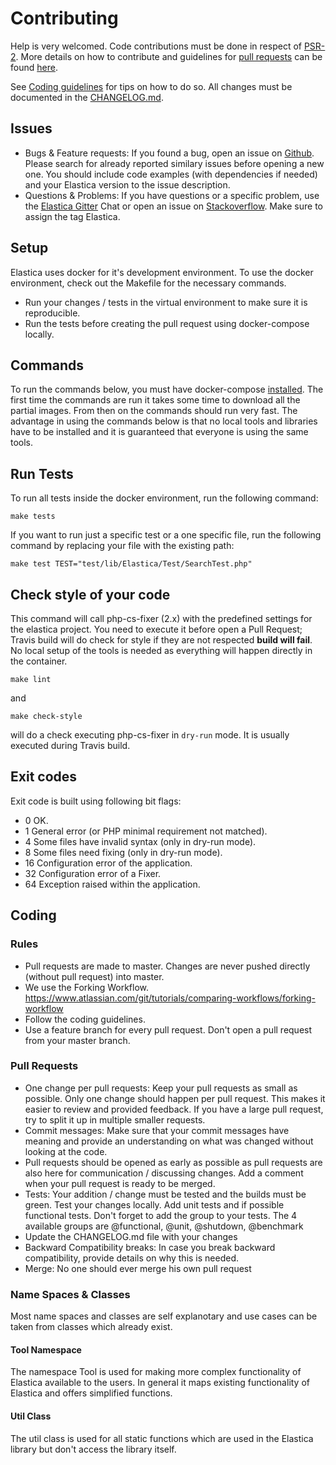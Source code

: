 Contributing
============
Help is very welcomed. Code contributions must be done in respect of [PSR-2](https://github.com/php-fig/fig-standards/blob/master/accepted/PSR-2-coding-style-guide.md).
More details on how to contribute and guidelines for [pull requests](http://elastica.io/contribute/pull-request.html) can be found [here](http://elastica.io/contribute/).

See [Coding guidelines](http://elastica.io/contribute/coding-guidelines.html) for tips on how to do so.
All changes must be documented in the [CHANGELOG.md](https://github.com/ruflin/Elastica/blob/master/CHANGELOG.md).


Issues
------
* Bugs & Feature requests: If you found a bug, open an issue on [Github](https://github.com/ruflin/Elastica/issues). Please search for already reported similary issues before opening a new one. You should include code examples (with dependencies if needed) and your Elastica version to the issue description.
* Questions & Problems: If you have questions or a specific problem, use the [Elastica Gitter](https://gitter.im/ruflin/Elastica) Chat or open an issue on [Stackoverflow](http://stackoverflow.com/questions/tagged/elastica). Make sure to assign the tag Elastica.


Setup
-----
Elastica uses docker for it's development environment. To use the docker environment, check out the Makefile for the necessary commands.
* Run your changes / tests in the virtual environment to make sure it is reproducible.
* Run the tests before creating the pull request using docker-compose locally.

Commands
--------
To run the commands below, you must have docker-compose [installed](https://docs.docker.com/compose/install/). The first time the commands are run it takes some time to download all the partial images. From then on the commands should run very fast. The advantage in using the commands below is that no local tools and libraries have to be installed and it is guaranteed that everyone is using the same tools.

## Run Tests

To run all tests inside the docker environment, run the following command:

```
make tests
```

If you want to run just a specific test or a one specific file, run the following command by replacing your file with the existing path:

```
make test TEST="test/lib/Elastica/Test/SearchTest.php"
```

## Check style of your code
This command will call php-cs-fixer (2.x) with the predefined settings for the elastica project.
You need to execute it before open a Pull Request; Travis build will do check for style if they
are not respected **build will fail**. 
No local setup of the tools is needed as everything will happen directly in the container.

```
make lint
```

and

```
make check-style
```
will do a check executing php-cs-fixer in ```dry-run``` mode. It is usually executed during Travis build.

  Exit codes
  ----------

  Exit code is built using following bit flags:

  *  0 OK.
  *  1 General error (or PHP minimal requirement not matched).
  *  4 Some files have invalid syntax (only in dry-run mode).
  *  8 Some files need fixing (only in dry-run mode).
  * 16 Configuration error of the application.
  * 32 Configuration error of a Fixer.
  * 64 Exception raised within the application.

Coding
------

### Rules
* Pull requests are made to master. Changes are never pushed directly (without pull request) into master.
* We use the Forking Workflow. https://www.atlassian.com/git/tutorials/comparing-workflows/forking-workflow
* Follow the coding guidelines.
* Use a feature branch for every pull request. Don't open a pull request from your master branch.

### Pull Requests
* One change per pull requests: Keep your pull requests as small as possible. Only one change should happen per pull request. This makes it easier to review and provided feedback. If you have a large pull request, try to split it up in multiple smaller requests.
* Commit messages: Make sure that your commit messages have meaning and provide an understanding on what was changed without looking at the code.
* Pull requests should be opened as early as possible as pull requests are also here for communication / discussing changes. Add a comment when your pull request is ready to be merged.
* Tests: Your addition / change must be tested and the builds must be green. Test your changes locally. Add unit tests and if possible functional tests. Don't forget to add the group to your tests. The 4 available groups are @functional, @unit, @shutdown, @benchmark
* Update the CHANGELOG.md file with your changes
* Backward Compatibility breaks: In case you break backward compatibility, provide details on why this is needed.
* Merge: No one should ever merge his own pull request


### Name Spaces & Classes
Most name spaces and classes are self explanotary and use cases can be taken from classes which already exist.

#### Tool Namespace
The namespace Tool is used for making more complex functionality of Elastica available to the users. In general it maps existing functionality of Elastica and offers simplified functions.

#### Util Class
The util class is used for all static functions which are used in the Elastica library but don't access the library itself.

